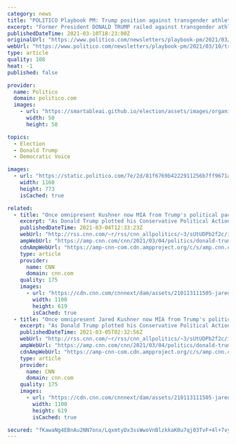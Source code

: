```yaml
---
category: news
title: "POLITICO Playbook PM: Trump position against transgender athletes draws broad support"
excerpt: "Former President DONALD TRUMP railed against transgender athletes in female sports in his CPAC speech a few weeks ago. Other prominent voices on the right have joined in, calling it an example of political correctness having a real-world impact."
publishedDateTime: 2021-03-10T18:23:00Z
originalUrl: "https://www.politico.com/newsletters/playbook-pm/2021/03/10/trump-position-against-transgender-athletes-draws-broad-support-492061"
webUrl: "https://www.politico.com/newsletters/playbook-pm/2021/03/10/trump-position-against-transgender-athletes-draws-broad-support-492061"
type: article
quality: 108
heat: -1
published: false

provider:
  name: Politico
  domain: politico.com
  images:
    - url: "https://smartableai.github.io/election/assets/images/organizations/politico.com-50x50.jpg"
      width: 50
      height: 50

topics:
  - Election
  - Donald Trump
  - Democratic Voice

images:
  - url: "https://static.politico.com/7e/2d/81f6769b4222911256b7ff9671a7/gettyimages-1304610268.jpg"
    width: 1160
    height: 773
    isCached: true

related:
  - title: "Once omnipresent Kushner now MIA from Trump's political pack"
    excerpt: "As Donald Trump plotted his Conservative Political Action Conference appearance last week, and a broader, more-robust plan to return to politics as an omnipresent disruptor, one person was conspicuously absent from the confab.\n    \n"
    publishedDateTime: 2021-03-04T12:33:23Z
    webUrl: "http://rss.cnn.com/~r/rss/cnn_allpolitics/~3/sUtUDPb2f2c/index.html"
    ampWebUrl: "https://amp.cnn.com/cnn/2021/03/04/politics/donald-trump-jared-kushner-political-future/index.html"
    cdnAmpWebUrl: "https://amp-cnn-com.cdn.ampproject.org/c/s/amp.cnn.com/cnn/2021/03/04/politics/donald-trump-jared-kushner-political-future/index.html"
    type: article
    provider:
      name: CNN
      domain: cnn.com
    quality: 175
    images:
      - url: "https://cdn.cnn.com/cnnnext/dam/assets/210113111505-jared-kushner-donald-trump-file-super-tease.jpg"
        width: 1100
        height: 619
        isCached: true
  - title: "Once omnipresent Jared Kushner now MIA from Trump's political pack"
    excerpt: "As Donald Trump plotted his Conservative Political Action Conference appearance last week, and a broader, more-robust plan to return to politics as an omnipresent disruptor, one person was conspicuously absent from the confab.\n    \n"
    publishedDateTime: 2021-03-05T02:32:56Z
    webUrl: "http://rss.cnn.com/~r/rss/cnn_allpolitics/~3/sUtUDPb2f2c/index.html"
    ampWebUrl: "https://amp.cnn.com/cnn/2021/03/04/politics/donald-trump-jared-kushner-political-future/index.html"
    cdnAmpWebUrl: "https://amp-cnn-com.cdn.ampproject.org/c/s/amp.cnn.com/cnn/2021/03/04/politics/donald-trump-jared-kushner-political-future/index.html"
    type: article
    provider:
      name: CNN
      domain: cnn.com
    quality: 175
    images:
      - url: "https://cdn.cnn.com/cnnnext/dam/assets/210113111505-jared-kushner-donald-trump-file-super-tease.jpg"
        width: 1100
        height: 619
        isCached: true

secured: "fKawaNg4EBnAu2NN7onx/LqxmtyDx3ssWwoVnBlzkkaK0u7qj03TvF+4l+7vyG2bKitDvxYolBSCrhnt2xP74mIffcayuhYTnZOJxY1oDkeoh3piH/cZEJzcrq5kQKmyFqCGr97Y6aF5Vv0f85TwSWHTpxLaeJTpAdquvLVl1Te7nMu+K6WazNanjpLy1VMa2f4ARG1hoOIy0j/K5jZLUJxja/O9b+s6Od+av+UW529T5W4e0K8N5njcrDJKrDL06r8F63ni7dvjglzsKdLhGVj9hexcIWJq0LcXC4GC8PEegbztZTwMggzMQImHKlRYexXYBXQhH+iewW/ei11daP0ok3neo9TdUlxFc5NmoxQ=;abuAJAhQxE1lIXxvRs6Xew=="
---
```


